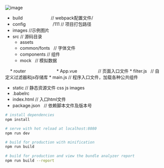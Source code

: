  ![image](https://github.com/wl001/vue2-elm/blob/master/images/elm.gif)
 
 * build                        // webpack配置文件/
 * config                      /111 // 项目打包路径
 * images                       //示例图片
 * src                          // 源码目录
     * assets
     * common/fonts             // 字体文件
     * components               // 组件
     * mock                     // 模拟数据
     
     * router                     
     * App.vue                  // 页面入口文件
     * filter.js                // 自定义过滤器和js存储库
     * main.js                  // 程序入口文件，加载各种公共组件
 * static                       // 静态资源文件 css js images
 * .babelrc
 * index.html                   // 入口html文件
 * package.json                 // 依赖脚本文件及版本号
                           





``` bash
# install dependencies
npm install

# serve with hot reload at localhost:8080
npm run dev

# build for production with minification
npm run build
 
# build for production and view the bundle analyzer report
npm run build --report
```
